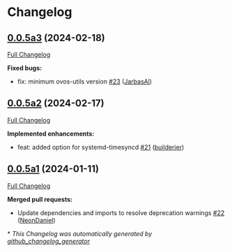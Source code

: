 # Changelog

## [0.0.5a3](https://github.com/OpenVoiceOS/ovos-PHAL-plugin-system/tree/0.0.5a3) (2024-02-18)

[Full Changelog](https://github.com/OpenVoiceOS/ovos-PHAL-plugin-system/compare/0.0.5a2...0.0.5a3)

**Fixed bugs:**

- fix: minimum ovos-utils version [\#23](https://github.com/OpenVoiceOS/ovos-PHAL-plugin-system/pull/23) ([JarbasAl](https://github.com/JarbasAl))

## [0.0.5a2](https://github.com/OpenVoiceOS/ovos-PHAL-plugin-system/tree/0.0.5a2) (2024-02-17)

[Full Changelog](https://github.com/OpenVoiceOS/ovos-PHAL-plugin-system/compare/0.0.5a1...0.0.5a2)

**Implemented enhancements:**

- feat: added option for systemd-timesyncd [\#21](https://github.com/OpenVoiceOS/ovos-PHAL-plugin-system/pull/21) ([builderjer](https://github.com/builderjer))

## [0.0.5a1](https://github.com/OpenVoiceOS/ovos-PHAL-plugin-system/tree/0.0.5a1) (2024-01-11)

[Full Changelog](https://github.com/OpenVoiceOS/ovos-PHAL-plugin-system/compare/0.0.4...0.0.5a1)

**Merged pull requests:**

- Update dependencies and imports to resolve deprecation warnings [\#22](https://github.com/OpenVoiceOS/ovos-PHAL-plugin-system/pull/22) ([NeonDaniel](https://github.com/NeonDaniel))



\* *This Changelog was automatically generated by [github_changelog_generator](https://github.com/github-changelog-generator/github-changelog-generator)*
